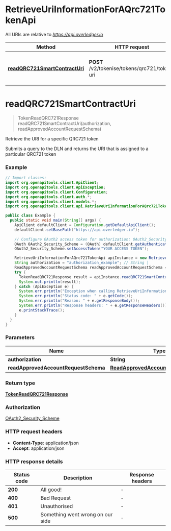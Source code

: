 # RetrieveUriInformationForAQrc721TokenApi

All URIs are relative to *https://api.overledger.io*

Method | HTTP request | Description
------------- | ------------- | -------------
[**readQRC721SmartContractUri**](RetrieveUriInformationForAQrc721TokenApi.md#readQRC721SmartContractUri) | **POST** /v2/tokenise/tokens/qrc721/token-uri | Retrieve the URI for a specific QRC721 token


<a name="readQRC721SmartContractUri"></a>
# **readQRC721SmartContractUri**
> TokenReadQRC721Response readQRC721SmartContractUri(authorization, readApprovedAccountRequestSchema)

Retrieve the URI for a specific QRC721 token

Submits a query to the DLN and returns the URI that is assigned to a particular QRC721 token

### Example
```java
// Import classes:
import org.openapitools.client.ApiClient;
import org.openapitools.client.ApiException;
import org.openapitools.client.Configuration;
import org.openapitools.client.auth.*;
import org.openapitools.client.models.*;
import org.openapitools.client.api.RetrieveUriInformationForAQrc721TokenApi;

public class Example {
  public static void main(String[] args) {
    ApiClient defaultClient = Configuration.getDefaultApiClient();
    defaultClient.setBasePath("https://api.overledger.io");
    
    // Configure OAuth2 access token for authorization: OAuth2_Security_Scheme
    OAuth OAuth2_Security_Scheme = (OAuth) defaultClient.getAuthentication("OAuth2_Security_Scheme");
    OAuth2_Security_Scheme.setAccessToken("YOUR ACCESS TOKEN");

    RetrieveUriInformationForAQrc721TokenApi apiInstance = new RetrieveUriInformationForAQrc721TokenApi(defaultClient);
    String authorization = "authorization_example"; // String | 
    ReadApprovedAccountRequestSchema readApprovedAccountRequestSchema = new ReadApprovedAccountRequestSchema(); // ReadApprovedAccountRequestSchema | 
    try {
      TokenReadQRC721Response result = apiInstance.readQRC721SmartContractUri(authorization, readApprovedAccountRequestSchema);
      System.out.println(result);
    } catch (ApiException e) {
      System.err.println("Exception when calling RetrieveUriInformationForAQrc721TokenApi#readQRC721SmartContractUri");
      System.err.println("Status code: " + e.getCode());
      System.err.println("Reason: " + e.getResponseBody());
      System.err.println("Response headers: " + e.getResponseHeaders());
      e.printStackTrace();
    }
  }
}
```

### Parameters

Name | Type | Description  | Notes
------------- | ------------- | ------------- | -------------
 **authorization** | **String**|  |
 **readApprovedAccountRequestSchema** | [**ReadApprovedAccountRequestSchema**](ReadApprovedAccountRequestSchema.md)|  |

### Return type

[**TokenReadQRC721Response**](TokenReadQRC721Response.md)

### Authorization

[OAuth2_Security_Scheme](../README.md#OAuth2_Security_Scheme)

### HTTP request headers

 - **Content-Type**: application/json
 - **Accept**: application/json

### HTTP response details
| Status code | Description | Response headers |
|-------------|-------------|------------------|
**200** | All good! |  -  |
**400** | Bad Request |  -  |
**401** | Unauthorised |  -  |
**500** | Something went wrong on our side |  -  |

